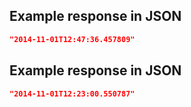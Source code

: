 ## Example response in JSON

```json
"2014-11-01T12:47:36.457809"
```

## Example response in JSON

```json
"2014-11-01T12:23:00.550787"
```

